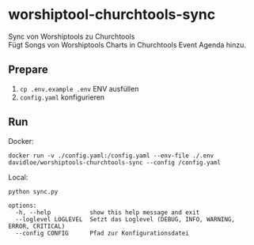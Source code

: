 # worshiptool-churchtools-sync

Sync von Worshiptools zu Churchtools  
Fügt Songs von Worshiptools Charts in Churchtools Event Agenda hinzu.

## Prepare

1. `cp .env.example .env` ENV ausfüllen
2. `config.yaml` konfigurieren

## Run

Docker:

```
docker run -v ./config.yaml:/config.yaml --env-file ./.env davidloe/worshiptools-churchtools-sync --config /config.yaml
```

Local:

```
python sync.py
```

```
options:
  -h, --help           show this help message and exit
  --loglevel LOGLEVEL  Setzt das Loglevel (DEBUG, INFO, WARNING, ERROR, CRITICAL)
  --config CONFIG      Pfad zur Konfigurationsdatei
```
